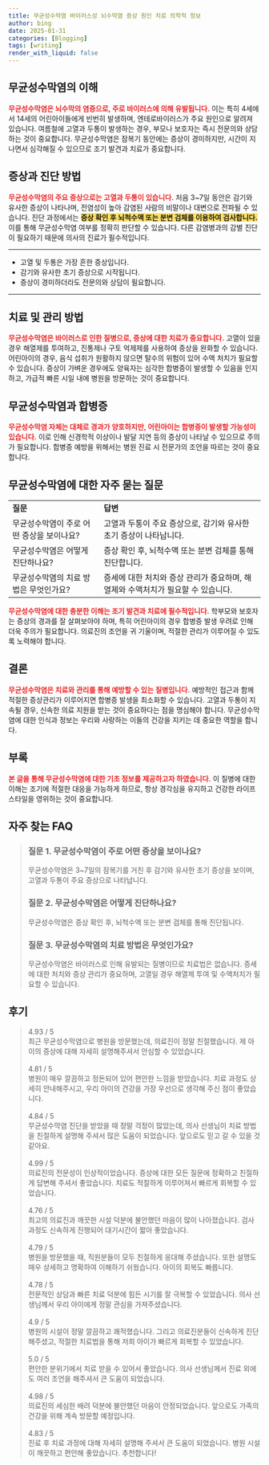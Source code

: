 ```yaml
---
title: 무균성수막염 바이러스성 뇌수막염 증상 원인 치료 의학적 정보
author: bing
date: 2025-01-31
categories: [Blogging]
tags: [writing]
render_with_liquid: false
---
```



<h2 id='무균성수막염의 이해'>무균성수막염의 이해</h2>

<p><b><span style="color: #ee2323;">무균성수막염은 뇌수막의 염증으로, 주로 바이러스에 의해 유발됩니다.</span></b> 이는 특히 4세에서 14세의 어린아이들에게 빈번히 발생하며, 엔테로바이러스가 주요 원인으로 알려져 있습니다. 여름철에 고열과 두통이 발생하는 경우, 부모나 보호자는 즉시 전문의와 상담하는 것이 중요합니다. 무균성수막염은 잠복기 동안에는 증상이 경미하지만, 시간이 지나면서 심각해질 수 있으므로 조기 발견과 치료가 중요합니다. </p>

<h2 id='증상과 진단 방법'>증상과 진단 방법</h2>

<p><b><span style="color: #ee2323;">무균성수막염의 주요 증상으로는 고열과 두통이 있습니다.</span></b> 처음 3~7일 동안은 감기와 유사한 증상이 나타나며, 전염성이 높아 감염된 사람의 비말이나 대변으로 전파될 수 있습니다. 진단 과정에서는 <b><span style="background-color: #ffe066;">증상 확인 후 뇌척수액 또는 분변 검체를 이용하여 검사합니다.</span></b> 이를 통해 무균성수막염 여부를 정확히 판단할 수 있습니다. 다른 감염병과의 감별 진단이 필요하기 때문에 의사의 진료가 필수적입니다.</p>

<hr />

<ul>
    <li>고열 및 두통은 가장 흔한 증상입니다.</li>
    <li>감기와 유사한 초기 증상으로 시작됩니다.</li>
    <li>증상이 경미하더라도 전문의와 상담이 필요합니다.</li>
</ul>

<hr />

<h2 id='치료 및 관리 방법'>치료 및 관리 방법</h2>

<p><b><span style="color: #ee2323;">무균성수막염은 바이러스로 인한 질병으로, 증상에 대한 치료가 중요합니다.</span></b> 고열이 있을 경우 해열제를 투여하고, 진통제나 구토 억제제를 사용하여 증상을 완화할 수 있습니다. 어린아이의 경우, 음식 섭취가 원활하지 않으면 탈수의 위험이 있어 수액 처치가 필요할 수 있습니다. 증상이 가벼운 경우에도 양육자는 심각한 합병증이 발생할 수 있음을 인지하고, 가급적 빠른 시일 내에 병원을 방문하는 것이 중요합니다.</p>

<h2 id='무균성수막염과 합병증'>무균성수막염과 합병증</h2>

<p><b><span style="color: #ee2323;">무균성수막염 자체는 대체로 경과가 양호하지만, 어린아이는 합병증이 발생할 가능성이 있습니다.</span></b> 이로 인해 신경학적 이상이나 발달 지연 등의 증상이 나타날 수 있으므로 주의가 필요합니다. 합병증 예방을 위해서는 병원 진료 시 전문가의 조언을 따르는 것이 중요합니다.</p>

<h2 id='무균성수막염에 대한 자주 묻는 질문'>무균성수막염에 대한 자주 묻는 질문</h2>

<table>
    <tr>
        <td><b>질문</b></td>
        <td><b>답변</b></td>
    </tr>
    <tr>
        <td>무균성수막염이 주로 어떤 증상을 보이나요?</td>
        <td>고열과 두통이 주요 증상으로, 감기와 유사한 초기 증상이 나타납니다.</td>
    </tr>
    <tr>
        <td>무균성수막염은 어떻게 진단하나요?</td>
        <td>증상 확인 후, 뇌척수액 또는 분변 검체를 통해 진단합니다.</td>
    </tr>
    <tr>
        <td>무균성수막염의 치료 방법은 무엇인가요?</td>
        <td>증세에 대한 처치와 증상 관리가 중요하며, 해열제와 수액처치가 필요할 수 있습니다.</td>
    </tr>
</table>

<p><b><span style="color: #ee2323;">무균성수막염에 대한 충분한 이해는 조기 발견과 치료에 필수적입니다.</span></b> 학부모와 보호자는 증상의 경과를 잘 살펴보아야 하며, 특히 어린아이의 경우 합병증 발생 우려로 인해 더욱 주의가 필요합니다. 의료진의 조언을 귀 기울이며, 적절한 관리가 이루어질 수 있도록 노력해야 합니다.</p>

<h2 id='결론'>결론</h2>

<p><b><span style="color: #ee2323;">무균성수막염은 치료와 관리를 통해 예방할 수 있는 질병입니다.</span></b> 예방적인 접근과 함께 적절한 증상관리가 이루어지면 합병증 발생을 최소화할 수 있습니다. 고열과 두통이 지속될 경우, 신속한 의료 지원을 받는 것이 중요하다는 점을 명심해야 합니다. 무균성수막염에 대한 인식과 정보는 우리와 사랑하는 이들의 건강을 지키는 데 중요한 역할을 합니다.</p>

<h2 id='부록'>부록</h2>

<p><b><span style="color: #ee2323;">본 글을 통해 무균성수막염에 대한 기초 정보를 제공하고자 하였습니다.</span></b> 이 질병에 대한 이해는 조기에 적절한 대응을 가능하게 하므로, 항상 경각심을 유지하고 건강한 라이프스타일을 영위하는 것이 중요합니다.</p>


<h2 id='자주_찾는_FAQ'>자주 찾는 FAQ</h2>
<div itemscope="" itemtype="https://schema.org/FAQPage"> 
<blockquote> 
<div itemscope="" itemprop="mainEntity" itemtype="https://schema.org/Question"> 
<h3 itemprop="name">질문 1. 무균성수막염이 주로 어떤 증상을 보이나요?</h3> 
<div itemscope="" itemprop="acceptedAnswer" itemtype="https://schema.org/Answer"> 
<span itemprop="text"> 
<p>무균성수막염은 3~7일의 잠복기를 거친 후 감기와 유사한 초기 증상을 보이며, 고열과 두통이 주요 증상으로 나타납니다.</p> 
</span> 
</div> 
</div> 
<div itemscope="" itemprop="mainEntity" itemtype="https://schema.org/Question"> 
<h3 itemprop="name">질문 2. 무균성수막염은 어떻게 진단하나요?</h3> 
<div itemscope="" itemprop="acceptedAnswer" itemtype="https://schema.org/Answer"> 
<span itemprop="text"> 
<p>무균성수막염은 증상 확인 후, 뇌척수액 또는 분변 검체를 통해 진단됩니다.</p> 
</span> 
</div> 
</div> 
<div itemscope="" itemprop="mainEntity" itemtype="https://schema.org/Question"> 
<h3 itemprop="name">질문 3. 무균성수막염의 치료 방법은 무엇인가요?</h3> 
<div itemscope="" itemprop="acceptedAnswer" itemtype="https://schema.org/Answer"> 
<span itemprop="text"> 
<p>무균성수막염은 바이러스로 인해 유발되는 질병이므로 치료법은 없습니다. 증세에 대한 처치와 증상 관리가 중요하며, 고열일 경우 해열제 투여 및 수액처치가 필요할 수 있습니다.</p> 
</span> 
</div> 
</div> 
</blockquote> 
</div>
<h2 id='후기'>후기</h2>
<div itemscope itemtype="https://schema.org/Product">
  <blockquote>
  <div itemprop="review" itemscope itemtype="https://schema.org/Review">
      <div itemprop="reviewRating" itemscope itemtype="https://schema.org/Rating"> <span itemprop="ratingValue">4.93</span> / <span itemprop="bestRating">5</span> </div>
      <span itemprop="reviewBody">최근 무균성수막염으로 병원을 방문했는데, 의료진이 정말 친절했습니다. 제 아이의 증상에 대해 자세히 설명해주셔서 안심할 수 있었습니다.</span>
  </div>
  <br>
  <div itemprop="review" itemscope itemtype="https://schema.org/Review">
      <div itemprop="reviewRating" itemscope itemtype="https://schema.org/Rating"> <span itemprop="ratingValue">4.81</span> / <span itemprop="bestRating">5</span> </div>
      <span itemprop="reviewBody">병원이 매우 깔끔하고 정돈되어 있어 편안한 느낌을 받았습니다. 치료 과정도 상세히 안내해주시고, 우리 아이의 건강을 가장 우선으로 생각해 주신 점이 좋았습니다.</span>
  </div>
  <br>
  <div itemprop="review" itemscope itemtype="https://schema.org/Review">
      <div itemprop="reviewRating" itemscope itemtype="https://schema.org/Rating"> <span itemprop="ratingValue">4.84</span> / <span itemprop="bestRating">5</span> </div>
      <span itemprop="reviewBody">무균성수막염 진단을 받았을 때 정말 걱정이 많았는데, 의사 선생님이 치료 방법을 친절하게 설명해 주셔서 많은 도움이 되었습니다. 앞으로도 믿고 갈 수 있을 것 같아요.</span>
  </div>
  <br>
  <div itemprop="review" itemscope itemtype="https://schema.org/Review">
      <div itemprop="reviewRating" itemscope itemtype="https://schema.org/Rating"> <span itemprop="ratingValue">4.99</span> / <span itemprop="bestRating">5</span> </div>
      <span itemprop="reviewBody">의료진의 전문성이 인상적이었습니다. 증상에 대한 모든 질문에 정확하고 친절하게 답변해 주셔서 좋았습니다. 치료도 적절하게 이루어져서 빠르게 회복할 수 있었습니다.</span>
  </div>
  <br>
  <div itemprop="review" itemscope itemtype="https://schema.org/Review">
      <div itemprop="reviewRating" itemscope itemtype="https://schema.org/Rating"> <span itemprop="ratingValue">4.76</span> / <span itemprop="bestRating">5</span> </div>
      <span itemprop="reviewBody">최고의 의료진과 깨끗한 시설 덕분에 불안했던 마음이 많이 나아졌습니다. 검사 과정도 신속하게 진행되어 대기시간이 짧아 좋았습니다.</span>
  </div>
  <br>
  <div itemprop="review" itemscope itemtype="https://schema.org/Review">
      <div itemprop="reviewRating" itemscope itemtype="https://schema.org/Rating"> <span itemprop="ratingValue">4.79</span> / <span itemprop="bestRating">5</span> </div>
      <span itemprop="reviewBody">병원을 방문했을 때, 직원분들이 모두 친절하게 응대해 주셨습니다. 또한 설명도 매우 상세하고 명확하여 이해하기 쉬웠습니다. 아이의 회복도 빠릅니다.</span>
  </div>
  <br>
  <div itemprop="review" itemscope itemtype="https://schema.org/Review">
      <div itemprop="reviewRating" itemscope itemtype="https://schema.org/Rating"> <span itemprop="ratingValue">4.78</span> / <span itemprop="bestRating">5</span> </div>
      <span itemprop="reviewBody">전문적인 상담과 빠른 치료 덕분에 힘든 시기를 잘 극복할 수 있었습니다. 의사 선생님께서 우리 아이에게 정말 관심을 가져주셨습니다.</span>
  </div>
  <br>
  <div itemprop="review" itemscope itemtype="https://schema.org/Review">
      <div itemprop="reviewRating" itemscope itemtype="https://schema.org/Rating"> <span itemprop="ratingValue">4.9</span> / <span itemprop="bestRating">5</span> </div>
      <span itemprop="reviewBody">병원의 시설이 정말 깔끔하고 쾌적했습니다. 그리고 의료진분들이 신속하게 진단해주셨고, 적절한 치료법을 통해 저희 아이가 빠르게 회복할 수 있었습니다.</span>
  </div>
  <br>
  <div itemprop="review" itemscope itemtype="https://schema.org/Review">
      <div itemprop="reviewRating" itemscope itemtype="https://schema.org/Rating"> <span itemprop="ratingValue">5.0</span> / <span itemprop="bestRating">5</span> </div>
      <span itemprop="reviewBody">편안한 분위기에서 치료 받을 수 있어서 좋았습니다. 의사 선생님께서 진료 외에도 여러 조언을 해주셔서 큰 도움이 되었습니다.</span>
  </div>
  <br>
  <div itemprop="review" itemscope itemtype="https://schema.org/Review">
      <div itemprop="reviewRating" itemscope itemtype="https://schema.org/Rating"> <span itemprop="ratingValue">4.98</span> / <span itemprop="bestRating">5</span> </div>
      <span itemprop="reviewBody">의료진의 세심한 배려 덕분에 불안했던 마음이 안정되었습니다. 앞으로도 가족의 건강을 위해 계속 방문할 예정입니다.</span>
  </div>
  <br>
  <div itemprop="review" itemscope itemtype="https://schema.org/Review">
      <div itemprop="reviewRating" itemscope itemtype="https://schema.org/Rating"> <span itemprop="ratingValue">4.83</span> / <span itemprop="bestRating">5</span> </div>
      <span itemprop="reviewBody">진료 후 치료 과정에 대해 자세히 설명해 주셔서 큰 도움이 되었습니다. 병원 시설이 깨끗하고 편안해 좋았습니다. 추천합니다!</span>
  </div>
  </blockquote>
</div>
